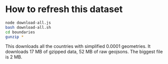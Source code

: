 # How to refresh this dataset

```bash
node download-all.js
bash download-all.sh
cd boundaries
gunzip *
```

This downloads all the countries with simplified 0.0001 geometries.
It downloads 17 MB of gzipped data, 52 MB of raw geojsons. The biggest file is 2 MB.




